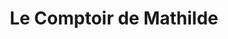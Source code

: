 ---
title: "Le Comptoir de Mathilde"
url: /saint-pierre-dirube/le-comptoir-de-mathilde/
shop: charcuterie
---